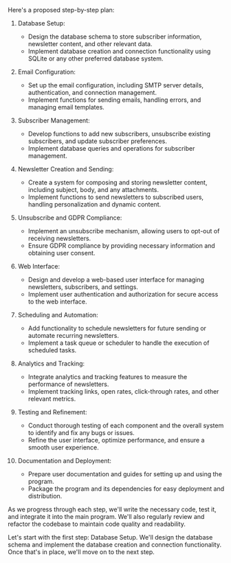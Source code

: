 Here's a proposed step-by-step plan:

1. Database Setup:
   - Design the database schema to store subscriber information, newsletter content, and other relevant data.
   - Implement database creation and connection functionality using SQLite or any other preferred database system.

2. Email Configuration:
   - Set up the email configuration, including SMTP server details, authentication, and connection management.
   - Implement functions for sending emails, handling errors, and managing email templates.

3. Subscriber Management:
   - Develop functions to add new subscribers, unsubscribe existing subscribers, and update subscriber preferences.
   - Implement database queries and operations for subscriber management.

4. Newsletter Creation and Sending:
   - Create a system for composing and storing newsletter content, including subject, body, and any attachments.
   - Implement functions to send newsletters to subscribed users, handling personalization and dynamic content.

5. Unsubscribe and GDPR Compliance:
   - Implement an unsubscribe mechanism, allowing users to opt-out of receiving newsletters.
   - Ensure GDPR compliance by providing necessary information and obtaining user consent.

6. Web Interface:
   - Design and develop a web-based user interface for managing newsletters, subscribers, and settings.
   - Implement user authentication and authorization for secure access to the web interface.

7. Scheduling and Automation:
   - Add functionality to schedule newsletters for future sending or automate recurring newsletters.
   - Implement a task queue or scheduler to handle the execution of scheduled tasks.

8. Analytics and Tracking:
   - Integrate analytics and tracking features to measure the performance of newsletters.
   - Implement tracking links, open rates, click-through rates, and other relevant metrics.

9. Testing and Refinement:
   - Conduct thorough testing of each component and the overall system to identify and fix any bugs or issues.
   - Refine the user interface, optimize performance, and ensure a smooth user experience.

10. Documentation and Deployment:
    - Prepare user documentation and guides for setting up and using the program.
    - Package the program and its dependencies for easy deployment and distribution.

As we progress through each step, we'll write the necessary code, test it, and integrate it into the main program. We'll also regularly review and refactor the codebase to maintain code quality and readability.

Let's start with the first step: Database Setup. We'll design the database schema and implement the database creation and connection functionality. Once that's in place, we'll move on to the next step.

